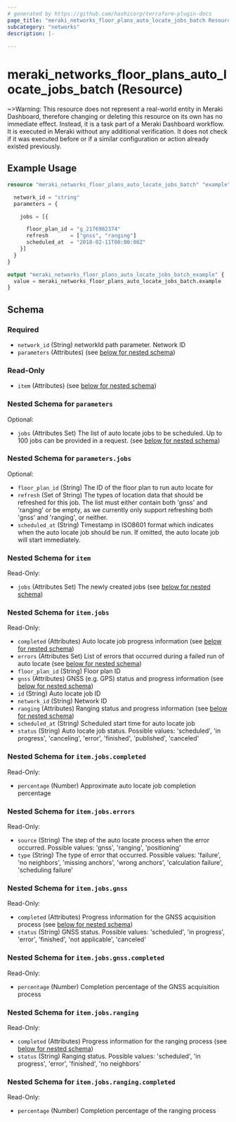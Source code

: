 ```yaml
---
# generated by https://github.com/hashicorp/terraform-plugin-docs
page_title: "meraki_networks_floor_plans_auto_locate_jobs_batch Resource - terraform-provider-meraki"
subcategory: "networks"
description: |-
  
---
```


# meraki_networks_floor_plans_auto_locate_jobs_batch (Resource)



~>Warning: This resource does not represent a real-world entity in Meraki Dashboard, therefore changing or deleting this resource on its own has no immediate effect. Instead, it is a task part of a Meraki Dashboard workflow. It is executed in Meraki without any additional verification. It does not check if it was executed before or if a similar configuration or action 
already existed previously.


## Example Usage

```terraform
resource "meraki_networks_floor_plans_auto_locate_jobs_batch" "example" {

  network_id = "string"
  parameters = {

    jobs = [{

      floor_plan_id = "g_2176982374"
      refresh       = ["gnss", "ranging"]
      scheduled_at  = "2018-02-11T00:00:00Z"
    }]
  }
}

output "meraki_networks_floor_plans_auto_locate_jobs_batch_example" {
  value = meraki_networks_floor_plans_auto_locate_jobs_batch.example
}
```

<!-- schema generated by tfplugindocs -->
## Schema

### Required

- `network_id` (String) networkId path parameter. Network ID
- `parameters` (Attributes) (see [below for nested schema](#nestedatt--parameters))

### Read-Only

- `item` (Attributes) (see [below for nested schema](#nestedatt--item))

<a id="nestedatt--parameters"></a>
### Nested Schema for `parameters`

Optional:

- `jobs` (Attributes Set) The list of auto locate jobs to be scheduled. Up to 100 jobs can be provided in a request. (see [below for nested schema](#nestedatt--parameters--jobs))

<a id="nestedatt--parameters--jobs"></a>
### Nested Schema for `parameters.jobs`

Optional:

- `floor_plan_id` (String) The ID of the floor plan to run auto locate for
- `refresh` (Set of String) The types of location data that should be refreshed for this job. The list must either contain both 'gnss' and 'ranging' or be empty, as we currently only support refreshing both 'gnss' and 'ranging', or neither.
- `scheduled_at` (String) Timestamp in ISO8601 format which indicates when the auto locate job should be run. If omitted, the auto locate job will start immediately.



<a id="nestedatt--item"></a>
### Nested Schema for `item`

Read-Only:

- `jobs` (Attributes Set) The newly created jobs (see [below for nested schema](#nestedatt--item--jobs))

<a id="nestedatt--item--jobs"></a>
### Nested Schema for `item.jobs`

Read-Only:

- `completed` (Attributes) Auto locate job progress information (see [below for nested schema](#nestedatt--item--jobs--completed))
- `errors` (Attributes Set) List of errors that occurred during a failed run of auto locate (see [below for nested schema](#nestedatt--item--jobs--errors))
- `floor_plan_id` (String) Floor plan ID
- `gnss` (Attributes) GNSS (e.g. GPS) status and progress information (see [below for nested schema](#nestedatt--item--jobs--gnss))
- `id` (String) Auto locate job ID
- `network_id` (String) Network ID
- `ranging` (Attributes) Ranging status and progress information (see [below for nested schema](#nestedatt--item--jobs--ranging))
- `scheduled_at` (String) Scheduled start time for auto locate job
- `status` (String) Auto locate job status. Possible values: 'scheduled', 'in progress', 'canceling', 'error', 'finished', 'published', 'canceled'

<a id="nestedatt--item--jobs--completed"></a>
### Nested Schema for `item.jobs.completed`

Read-Only:

- `percentage` (Number) Approximate auto locate job completion percentage


<a id="nestedatt--item--jobs--errors"></a>
### Nested Schema for `item.jobs.errors`

Read-Only:

- `source` (String) The step of the auto locate process when the error occurred. Possible values: 'gnss', 'ranging', 'positioning'
- `type` (String) The type of error that occurred. Possible values: 'failure', 'no neighbors', 'missing anchors', 'wrong anchors', 'calculation failure', 'scheduling failure'


<a id="nestedatt--item--jobs--gnss"></a>
### Nested Schema for `item.jobs.gnss`

Read-Only:

- `completed` (Attributes) Progress information for the GNSS acquisition process (see [below for nested schema](#nestedatt--item--jobs--gnss--completed))
- `status` (String) GNSS status. Possible values: 'scheduled', 'in progress', 'error', 'finished', 'not applicable', 'canceled'

<a id="nestedatt--item--jobs--gnss--completed"></a>
### Nested Schema for `item.jobs.gnss.completed`

Read-Only:

- `percentage` (Number) Completion percentage of the GNSS acquisition process



<a id="nestedatt--item--jobs--ranging"></a>
### Nested Schema for `item.jobs.ranging`

Read-Only:

- `completed` (Attributes) Progress information for the ranging process (see [below for nested schema](#nestedatt--item--jobs--ranging--completed))
- `status` (String) Ranging status. Possible values: 'scheduled', 'in progress', 'error', 'finished', 'no neighbors'

<a id="nestedatt--item--jobs--ranging--completed"></a>
### Nested Schema for `item.jobs.ranging.completed`

Read-Only:

- `percentage` (Number) Completion percentage of the ranging process
